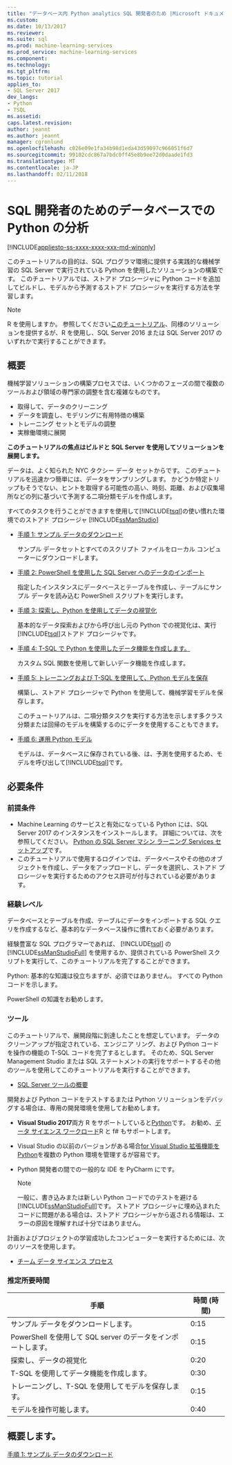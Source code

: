 ```yaml
---
title: "データベース内 Python analytics SQL 開発者のため |Microsoft ドキュメント"
ms.custom: 
ms.date: 10/13/2017
ms.reviewer: 
ms.suite: sql
ms.prod: machine-learning-services
ms.prod_service: machine-learning-services
ms.component: 
ms.technology: 
ms.tgt_pltfrm: 
ms.topic: tutorial
applies_to:
- SQL Server 2017
dev_langs:
- Python
- TSQL
ms.assetid: 
caps.latest.revision: 
author: jeannt
ms.author: jeannt
manager: cgronlund
ms.openlocfilehash: c026e09e1fa34b98d1eda43d59097c966051f6d7
ms.sourcegitcommit: 99102cdc867a7bdc0ff45e8b9ee72d0daade1fd3
ms.translationtype: MT
ms.contentlocale: ja-JP
ms.lasthandoff: 02/11/2018
---
```

# <a name="in-database-python-analytics-for-sql-developers"></a>SQL 開発者のためのデータベースでの Python の分析
[!INCLUDE[appliesto-ss-xxxx-xxxx-xxx-md-winonly](../../includes/appliesto-ss-xxxx-xxxx-xxx-md-winonly.md)]

このチュートリアルの目的は、SQL プログラマ環境に提供する実践的な機械学習の SQL Server で実行されている Python を使用したソリューションの構築です。 このチュートリアルでは、ストアド プロシージャに Python コードを追加してビルドし、モデルから予測するストアド プロシージャを実行する方法を学習します。

> [!NOTE]
> R を使用しますか。 参照してください[このチュートリアル](sqldev-in-database-r-for-sql-developers.md)、同様のソリューションを提供するが、R を使用し、SQL Server 2016 または SQL Server 2017 のいずれかで実行することができます。

## <a name="overview"></a>概要

機械学習ソリューションの構築プロセスでは、いくつかのフェーズの間で複数のツールおよび領域の専門家の調整を含む複雑なものです。

+ 取得して、データのクリーニング
+ データを調査し、モデリングに有用特徴の構築
+ トレーニング セットとモデルの調整
+ 実稼働環境に展開

**このチュートリアルの焦点はビルドと SQL Server を使用してソリューションを展開します。**

データは、よく知られた NYC タクシー データ セットからです。 このチュートリアルを迅速かつ簡単には、データをサンプリングします。 かどうか特定トリップもそうでない、ヒントを取得する可能性の高い、時刻、距離、および収集場所などの列に基づいて予測する二項分類モデルを作成します。

すべてのタスクを行うことができますを使用して[!INCLUDE[tsql](../../includes/tsql-md.md)]の使い慣れた環境でのストアド プロシージャ [!INCLUDE[ssManStudio](../../includes/ssmanstudio-md.md)]

- [手順 1: サンプル データのダウンロード](sqldev-py1-download-the-sample-data.md)

    サンプル データセットとすべてのスクリプト ファイルをローカル コンピューターにダウンロードします。

- [手順 2: PowerShell を使用した SQL Server へのデータのインポート](sqldev-py2-import-data-to-sql-server-using-powershell.md)

    指定したインスタンスにデータベースとテーブルを作成し、テーブルにサンプル データを読み込む PowerShell スクリプトを実行します。

- [手順 3: 探索し、Python を使用してデータの視覚化](sqldev-py3-explore-and-visualize-the-data.md)

    基本的なデータ探索およびから呼び出し元の Python での視覚化は、実行[!INCLUDE[tsql](../../includes/tsql-md.md)]ストアド プロシージャです。

- [手順 4: T-SQL で Python を使用したデータ機能を作成します。](sqldev-py5-train-and-save-a-model-using-t-sql.md)

    カスタム SQL 関数を使用して新しいデータ機能を作成します。
  
- [手順 5: トレーニングおよび T-SQL を使用して、Python モデルを保存](sqldev-py5-train-and-save-a-model-using-t-sql.md)

    構築し、ストアド プロシージャで Python を使用して、機械学習モデルを保存します。
  
    このチュートリアルは、二項分類タスクを実行する方法を示します多クラス分類または回帰のモデルを構築するのにデータを使用することもできます。

  
-  [手順 6: 運用 Python モデル](sqldev-py6-operationalize-the-model.md)

    モデルは、データベースに保存されている後、は、予測を使用するため、モデルを呼び出して[!INCLUDE[tsql](../../includes/tsql-md.md)]です。

## <a name="requirements"></a>必要条件

### <a name="prerequisites"></a>前提条件

+ Machine Learning のサービスと有効になっている Python には、SQL Server 2017 のインスタンスをインストールします。 詳細については、次を参照してください。 [Python の SQL Server マシン ラーニング Services セットアップ](../python/setup-python-machine-learning-services.md)です。
+ このチュートリアルで使用するログインでは、データベースやその他のオブジェクトを作成し、データをアップロードし、データを選択し、ストアド プロシージャを実行するためのアクセス許可が付与されている必要があります。

### <a name="experience-level"></a>経験レベル

データベースとテーブルを作成、テーブルにデータをインポートする SQL クエリを作成するなど、基本的なデータベース操作に慣れておく必要があります。

経験豊富な SQL プログラマーであれば、 [!INCLUDE[tsql](../../includes/tsql-md.md)] の [!INCLUDE[ssManStudioFull](../../includes/ssmanstudiofull-md.md)] を使用するか、提供されている PowerShell スクリプトを実行して、このチュートリアルを完了することができます。

Python: 基本的な知識は役立ちますが、必須ではありません。 すべての Python コードを示します。

PowerShell の知識をお勧めします。

### <a name="tools"></a>ツール

このチュートリアルで、展開段階に到達したことを想定しています。 データのクリーンアップが指定されている、エンジニア リング、および Python コードを操作の機能の T-SQL コードを完了するとします。 そのため、SQL Server Management Studio または SQL ステートメントの実行をサポートするその他のツールを使用してこのチュートリアルを実行することができます。

+ [SQL Server ツールの概要](https://docs.microsoft.com/sql/tools/overview-sql-tools) 

開発および Python コードをテストするまたは Python ソリューションをデバッグする場合は、専用の開発環境を使用してお勧めします。

+ **Visual Studio 2017**両方 R をサポートしていると[Python](https://blogs.msdn.microsoft.com/visualstudio/2017/05/12/a-lap-around-python-in-visual-studio-2017/)です。 お勧め、[データ サイエンス ワークロード](https://blogs.msdn.microsoft.com/visualstudio/2016/11/18/data-science-workloads-in-visual-studio-2017-rc/)R と f# もサポートします。
+ Visual Studio の以前のバージョンがある場合[for Visual Studio 拡張機能を Python](https://docs.microsoft.com/visualstudio/python/python-in-visual-studio)を複数の Python 環境を管理するが容易です。
+ Python 開発者の間での一般的な IDE を PyCharm にです。

    > [!NOTE]
    > 一般に、書き込みまたは新しい Python コードでのテストを避ける[!INCLUDE[ssManStudioFull](../../includes/ssmanstudiofull-md.md)]です。 ストアド プロシージャに埋め込まれたコードに問題がある場合は、ストアド プロシージャから返される情報は、エラーの原因を理解すれば十分ではありません。

計画およびプロジェクトの学習成功したコンピューターを実行するためには、次のリソースを使用します。

+ [チーム データ サイエンス プロセス](https://docs.microsoft.com/azure/machine-learning/team-data-science-process/overview)

### <a name="estimated-time-required"></a>推定所要時間

|手順| 時間 (時間)|
|----|----|
|サンプル データをダウンロードします。| 0:15|
|PowerShell を使用して SQL server のデータをインポートします。|0:15|
|探索し、データの視覚化|0:20|
|T-SQL を使用してデータ機能を作成します。|0:30|
|トレーニングし、T-SQL を使用してモデルを保存します。|0:15|
|モデルを操作可能します。|0:40|

## <a name="get-started"></a>概要します。

  [手順 1: サンプル データのダウンロード](sqldev-py1-download-the-sample-data.md)
